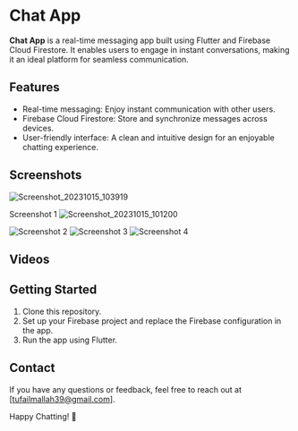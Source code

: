 # Chat App

**Chat App** is a real-time messaging app built using Flutter and Firebase Cloud Firestore. It enables users to engage in instant conversations, making it an ideal platform for seamless communication.

## Features

- Real-time messaging: Enjoy instant communication with other users.
- Firebase Cloud Firestore: Store and synchronize messages across devices.
- User-friendly interface: A clean and intuitive design for an enjoyable chatting experience.

## Screenshots

![Screenshot_20231015_103919](https://github.com/Tufail-Ahmed1/Chat-App-Flutter-FirebaseCloud-Firestore/assets/128387947/875634e8-b19c-4342-baf1-a7ce156a6535)

Screenshot 1
![Screenshot_20231015_101200](https://github.com/Tufail-Ahmed1/Chat-App-Flutter-FirebaseCloud-Firestore/assets/128387947/924d7966-58c5-4eb4-9ba2-ef1a581de0c9)

![Screenshot 2](![Screenshot_20231015_103726](https://github.com/Tufail-Ahmed1/Chat-App-Flutter-FirebaseCloud-Firestore/assets/128387947/37ed4a67-b3d8-4323-ae03-6f40234a7014)
)
![Screenshot 3](![Screenshot_20231015_103919](https://github.com/Tufail-Ahmed1/Chat-App-Flutter-FirebaseCloud-Firestore/assets/128387947/ff65e4ca-6bac-4e39-bcbb-c8ea6a41c2ca)
)
![Screenshot 4](<img width="769" alt="Screenshot 2023-10-15 104509" src="https://github.com/Tufail-Ahmed1/Chat-App-Flutter-FirebaseCloud-Firestore/assets/128387947/b4a27c82-6a4c-46ca-99ac-16ac4fe0328f">
)

## Videos


## Getting Started

1. Clone this repository.
2. Set up your Firebase project and replace the Firebase configuration in the app.
3. Run the app using Flutter.


## Contact

If you have any questions or feedback, feel free to reach out at [tufailmallah39@gmail.com].

Happy Chatting! 🚀
